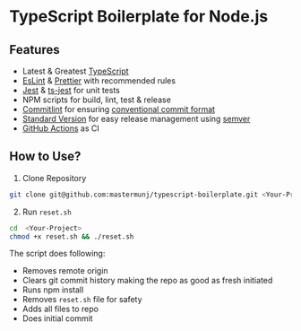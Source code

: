 # TypeScript Boilerplate for Node.js

## Features
* Latest & Greatest [TypeScript](https://github.com/Microsoft/TypeScript)
* [EsLint](https://github.com/eslint/eslint) & [Prettier](https://github.com/prettier/prettier) with recommended rules
* [Jest](https://github.com/facebook/jest) & [ts-jest](https://github.com/kulshekhar/ts-jest) for unit tests
* NPM scripts for build, lint, test & release
* [Commitlint](https://github.com/conventional-changelog/commitlint/) for ensuring [conventional commit format](https://www.conventionalcommits.org/)
* [Standard Version](https://github.com/conventional-changelog/standard-version) for easy release management using [semver](https://github.com/semver/semver)
* [GitHub Actions](https://github.com/features/actions) as CI

## How to Use?

1. Clone Repository
```sh
git clone git@github.com:mastermunj/typescript-boilerplate.git <Your-Project>
```

2. Run `reset.sh`
```sh
cd  <Your-Project>
chmod +x reset.sh && ./reset.sh
```

The script does following:
* Removes remote origin
* Clears git commit history making the repo as good as fresh initiated
* Runs npm install
* Removes `reset.sh` file for safety
* Adds all files to repo
* Does initial commit
